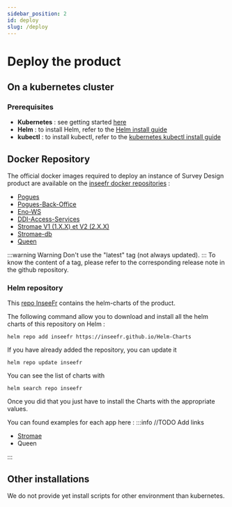 ```yaml
---
sidebar_position: 2
id: deploy
slug: /deploy
---
```


# Deploy the product

## On a kubernetes cluster

### Prerequisites

- **Kubernetes** : see getting started [here](https://kubernetes.io/docs/setup/)
- **Helm** : to install Helm, refer to the [Helm install guide](https://github.com/helm/helm#install)
- **kubectl** : to install kubectl, refer to the [kubernetes kubectl install guide](https://kubernetes.io/docs/tasks/tools/)

## Docker Repository

The official docker images required to deploy an instance of Survey Design product are available on the [inseefr docker repositories](https://hub.docker.com/u/inseefr) :

- [Pogues](https://hub.docker.com/r/inseefr/pogues/tags)
- [Pogues-Back-Office](https://hub.docker.com/r/inseefr/pogues-back-office)
- [Eno-WS](https://hub.docker.com/r/inseefr/eno-ws/tags)
- [DDI-Access-Services](https://hub.docker.com/r/inseefr/ddi-access-services/tags)
- [Stromae V1 (1.X.X) et V2 (2.X.X)](https://hub.docker.com/r/inseefr/stromae/tags)
- [Stromae-db](https://hub.docker.com/r/inseefr/stromae-db/tags)
- [Queen](https://hub.docker.com/r/inseefr/queen)

:::warning Warning
Don't use the "latest" tag (not always updated).
:::
To know the content of a tag, please refer to the corresponding release note in the github repository.

### Helm repository

This [repo InseeFr](https://github.com/inseefr/Helm-charts) contains the helm-charts of the product.

The following command allow you to download and install all the helm charts of this repository on Helm :

```
helm repo add inseefr https://inseefr.github.io/Helm-Charts
```

If you have already added the repository, you can update it

```
helm repo update inseefr
```

You can see the list of charts with

```
helm search repo inseefr
```

Once you did that you just have to install the Charts with the appropriate values.

You can found examples for each app here :
:::info
//TODO Add links

- [Stromae](applications/stromae-v2/deploiement.md)
- Queen

:::

## Other installations

We do not provide yet install scripts for other environment than kubernetes.
